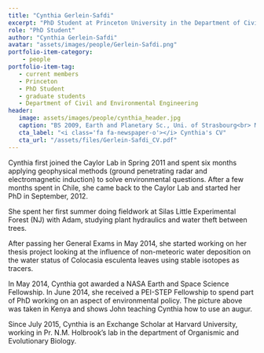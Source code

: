```yaml
---
title: "Cynthia Gerlein-Safdi"
excerpt: "PhD Student at Princeton University in the Department of Civil and Environmental Engineering"
role: "PhD Student"
author: "Cynthia Gerlein-Safdi"
avatar: "assets/images/people/Gerlein-Safdi.png"
portfolio-item-category:
    - people
portfolio-item-tag:
   - current members
   - Princeton
   - PhD Student
   - graduate students
   - Department of Civil and Environmental Engineering
header:
   image: assets/images/people/cynthia_header.jpg
   caption: "BS 2009, Earth and Planetary Sc., Uni. of Strasbourg<br> MS 2011, Environmental Eng., Uni. of Strasbourg, France <br> MEng 2012, Geophysics applied to Civil Eng. and Environmental Studies, Engineering School of Geophysics of Strasbourg (EOST), France"
   cta_label: "<i class='fa fa-newspaper-o'></i> Cynthia's CV"
   cta_url: "/assets/files/Gerlein-Safdi_CV.pdf"
---
```


Cynthia first joined the Caylor Lab in Spring 2011 and spent six months applying geophysical methods (ground penetrating radar and electromagnetic induction) to solve environmental questions. After a few months spent in Chile, she came back to the Caylor Lab and started her PhD in September, 2012.

She spent her first summer doing fieldwork at Silas Little Experimental Forest (NJ) with Adam, studying plant hydraulics and water theft between trees.

After passing her General Exams in May 2014, she started working on her thesis project looking at the influence of non-meteoric water deposition on the water status of Colocasia esculenta leaves using stable isotopes as tracers.


In May 2014, Cynthia got awarded a NASA Earth and Space Science Fellowship. In June 2014, she received a PEI-STEP Fellowship to spend part of PhD working on an aspect of environmental policy. The picture above was taken in Kenya and shows John teaching Cynthia how to use an augur.

Since July 2015, Cynthia is an Exchange Scholar at Harvard University, working in Pr. N.M. Holbrook’s lab in the department of Organismic and Evolutionary Biology.



